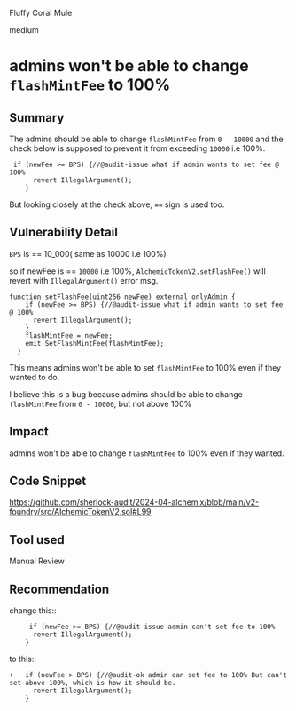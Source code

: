 Fluffy Coral Mule

medium

# admins won't be able to change `flashMintFee` to 100%

## Summary
The admins should be able to change `flashMintFee` from `0 - 10000` and the check below is supposed to prevent it from exceeding `10000` i.e 100%.
```solidity
 if (newFee >= BPS) {//@audit-issue what if admin wants to set fee @ 100%
      revert IllegalArgument();
    }
```

But looking closely at the check above, `==` sign is used too. 

## Vulnerability Detail
`BPS` is ==  10_000( same as 10000 i.e 100%)

so if newFee is == `10000` i.e 100%, `AlchemicTokenV2.setFlashFee()` will revert with `IllegalArgument()` error msg.

```solidity
function setFlashFee(uint256 newFee) external onlyAdmin {
    if (newFee >= BPS) {//@audit-issue what if admin wants to set fee @ 100%
      revert IllegalArgument();
    }
    flashMintFee = newFee;
    emit SetFlashMintFee(flashMintFee);
  }
```

This means admins won't be able to set `flashMintFee` to 100% even if they wanted to do. 

I believe this is a bug because admins should be able to change `flashMintFee` from `0 - 10000`, but not above 100%

## Impact
admins won't be able to change `flashMintFee` to 100% even if they wanted.
## Code Snippet
https://github.com/sherlock-audit/2024-04-alchemix/blob/main/v2-foundry/src/AlchemicTokenV2.sol#L99
## Tool used

Manual Review

## Recommendation
change this::
```solidity
-    if (newFee >= BPS) {//@audit-issue admin can't set fee to 100%
      revert IllegalArgument();
    }
```

to this:: 
```solidity
+   if (newFee > BPS) {//@audit-ok admin can set fee to 100% But can't set above 100%, which is how it should be.
      revert IllegalArgument();
    }
```
